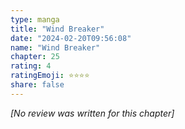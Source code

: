 ```yaml
---
type: manga
title: "Wind Breaker"
date: "2024-02-20T09:56:08"
name: "Wind Breaker"
chapter: 25
rating: 4
ratingEmoji: ⭐️⭐️⭐️⭐️
share: false
---
```


_[No review was written for this chapter]_
